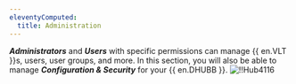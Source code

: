 ```yaml
---
eleventyComputed:
  title: Administration
---
```

***Administrators*** and ***Users*** with specific permissions can manage {{ en.VLT }}s, users, user groups, and more. In this section, you will also be able to manage ***Configuration & Security*** for your {{ en.DHUBB }}.
![!!Hub4116](https://cdnweb.devolutions.net/docs/docs_en_hub_Hub4116.png)

